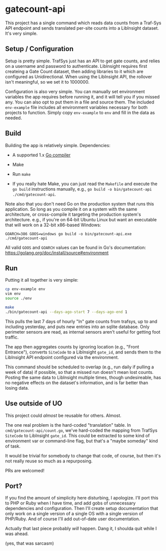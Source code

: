 # gatecount-api

This project has a single command which reads data counts from a Traf-Sys API
endpoint and sends translated per-site counts into a LibInsight dataset.  It's
very simple.

## Setup / Configuration

Setup is pretty simple.  TrafSys just has an API to get gate counts, and relies
on a username and password to authenticate.  LibInsight requires first
createing a Gate Count dataset, then adding libraries to it which are
configured as Unidirectional.  When using the LibInsight API, the rollover
isn't meaningful, so we set it to 1000000.

Configuration is also very simple.  You can manually set environment variables
the app requires before running it, and it will tell you if you missed any.
You can also opt to put them in a file and source them.  The included
`env-example` file includes all environment variables necessary for both
projects to function.  Simply copy `env-example` to `env` and fill in the data
as needed.

## Build

Building the app is relatively simple.  Dependencies:

- A supported 1.x [Go compiler](https://golang.org/dl/)
- Make

- Run `make`
- If you really hate Make, you can just read the `Makefile` and execute the `go
  build` instructions manually, e.g., `go build -o bin/gatecount-api
  ./cmd/gatecount-api`.

Note also that you don't need Go on the production system that runs this
application.  So long as you compile it on a system with the same architecture,
or cross-compile it targeting the production system's architecture.  e.g., if
you're on 64-bit Ubuntu Linux but want an executable that will work on a 32-bit
x86-based Windows:

    GOARCH=386 GOOS=windows go build -o bin/gatecount-api.exe ./cmd/gatecount-api

All valid `GOOS` and `GOARCH` values can be found in Go's documentation:
https://golang.org/doc/install/source#environment

## Run

Putting it all together is very simple:

```bash
cp env-example env
vim env
source ./env

make
./bin/gatecount-api --days-ago-start 7 --days-ago-end 1
```

This pulls the last 7 days of hourly "In" gate counts from trafsys, up to
and including yesterday, and puts new entries into an sqlite database.  Only
perimeter sensors are read, as internal sensors aren't useful for getting foot
traffic.

The app then aggregates counts by ignoring location (e.g., "Front Entrance"),
converts `SiteCode` to a LibInsight `gate_id`, and sends them to the LibInsight
API endpoint configured via the environment.

This command should be scheduled to overlap (e.g., run daily if pulling a week
of data) if possible, so that a missed run doesn't mean lost counts.  Posting
the same data to LibInsight multiple times, though undesireable, has no
negative effects on the dataset's information, and is far better than losing
data.

## Use outside of UO

This project could *almost* be reusable for others.  Almost.

The one real problem is the hard-coded "translation" table.  In
`cmd/gatecount-api/count.go`, we've hard-coded the mapping from TrafSys
`SiteCode` to LibInsight `gate_id`.  This could be extracted to some kind of
environment var or command-line flag, but that's a "maybe someday" kind of
task.

It would be trivial for somebody to change that code, of course, but then it's
not really reuse so much as a repurposing.

PRs are welcomed!

## Port?

If you find the amount of simplicity here disturbing, I apologize.  I'll port
this to PHP or Ruby when I have time, and add gobs of unnecessary dependencies
and configuration.  Then I'll create setup documentation that only work on a
single version of a single OS with a single version of PHP/Ruby.  And of course
I'll add out-of-date user documentation.

Actually that last piece probably *will* happen.  Dang it, I shoulda quit while
I was ahead.

(yes, that was sarcasm)
